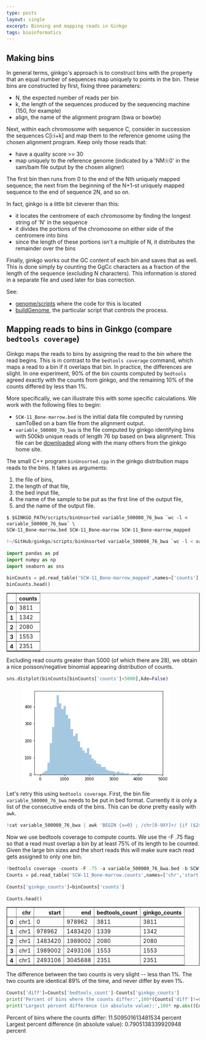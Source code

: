 ```yaml
---
type: posts
layout: single
excerpt: Binning and mapping reads in Ginkgo
tags: bioinformatics
---
```


## Making bins

In general terms, ginkgo's approach is to construct bins with the property that an equal number of sequences map uniquely to points in the bin.  These bins are constructed
by first, fixing three parameters:

- N, the expected number of reads per bin
- k, the length of the sequences produced by the sequencing machine (150, for example)
- align, the name of the alignment program (bwa or bowtie)

Next, within each chromosome with sequence C, consider in succession the sequences C[i:i+k] and map them to the reference genome using the chosen alignment program.  Keep only those reads that:

- have a quality score >= 30
- map uniquely to the reference genome (indicated by a 'NM:i:0' in the sam/bam file output by the chosen aligner)

The first bin then runs from 0 to the end of the Nth uniquely mapped sequence; the next from the beginning of the N+1-st uniquely mapped sequence to the end of sequence 2N, and so on.

In fact, ginkgo is a little bit cleverer than this:

- it locates the centromere of each chromosome by finding the longest string of 'N' in the sequence
- it divides the portions of the chromosome on either side of the centromere into bins
- since the length of these portions isn't a multiple of N, it distributes the remainder over the bins

Finally, ginkgo works out the GC content of each bin and saves that as well. This is done simply by counting the GgCc characters
as a fraction of the length of the sequence (excluding N characters).  This information is stored in a separate file and used later
for bias correction.

See:
- [genome/scripts](https://github.com/robertaboukhalil/ginkgo/tree/master/genomes/scripts) where the code for this is located
- [buildGenome](https://github.com/robertaboukhalil/ginkgo/blob/master/genomes/scripts/buildGenome), the particular script that
controls the process.


## Mapping reads to bins in Ginkgo (compare ```bedtools coverage```)

Ginkgo maps the reads to bins by assigning the read to the bin where the read begins.  This is in contrast to the ```bedtools coverage```
command, which maps a read to a bin if it overlaps that bin.  In practice, the differences are slight. In one experiment,
90% of the bin counts computed by ```bedtools``` agreed exactly with the counts from ginkgo, and the remaining 10% of the counts differed
by less than 1%.

More specifically, we can illustrate this with some specific calculations.
We work with the following files to begin:
- ```SCW-11_Bone-marrow.bed``` is the initial data file computed by running samToBed on a bam file from the alignment output.
- ```variable_500000_76_bwa``` is the file computed by ginkgo identifying bins with 500kb unique reads of length 76 bp based on bwa alignment.  This file can be [downloaded](http://qb.cshl.edu/ginkgo/uploads/hg19.original.tar.gz) along with the many others from the ginkgo home site.

The small C++ program ```binUnsorted.cpp```  in the ginkgo distribution maps reads to the bins. It takes as arguments:
1. the file of bins,
2. the length of that file,
3. the bed input file,
4. the name of the sample to be put as the first line of the output file,
5. and the name of the output file.

```
$ $GINKGO_PATH/scripts/binUnsorted variable_500000_76_bwa `wc -l < variable_500000_76_bwa` \
SCW-11_Bone-marrow.bed SCW-11_Bone-marrow SCW-11_Bone-marrow_mapped
```


```python
!~/GitHub/ginkgo/scripts/binUnsorted variable_500000_76_bwa `wc -l < variable_500000_76_bwa` SCW-11_Bone-marrow.bed SCW-11_Bone-marrow SCW-11_Bone-marrow_mapped
```


```python
import pandas as pd
import numpy as np
import seaborn as sns


```


```python
binCounts = pd.read_table('SCW-11_Bone-marrow_mapped',names=['counts'],skiprows=1)
binCounts.head()
```




<div>
<style scoped>
.dataframe tbody tr th:only-of-type {
vertical-align: middle;
}

.dataframe tbody tr th {
vertical-align: top;
}

.dataframe thead th {
text-align: right;
}
</style>
<table border="1" class="dataframe">
<thead>
<tr style="text-align: right;">
<th></th>
<th>counts</th>
</tr>
</thead>
<tbody>
<tr>
<th>0</th>
<td>3811</td>
</tr>
<tr>
<th>1</th>
<td>1342</td>
</tr>
<tr>
<th>2</th>
<td>2080</td>
</tr>
<tr>
<th>3</th>
<td>1553</td>
</tr>
<tr>
<th>4</th>
<td>2351</td>
</tr>
</tbody>
</table>
</div>



Excluding read counts greater than 5000 (of which there are 28), we obtain a nice poisson/negative binomial appearing distribution of counts.


```python
sns.distplot(binCounts[binCounts['counts']<5000],kde=False)
```


<figure>
<img src="/assets/images/output_6_1.png">
</figure>


Let's retry this using ```bedtools coverage```.  First, the bin file ```variable_500000_76_bwa``` needs to be put in bed format.
Currently it is only a list of the consecutive ends of the bins.  This can be done pretty easily with ```awk```.


```python
!cat variable_500000_76_bwa | awk 'BEGIN {x=0} ; /chr[0-9XY]+/ {if ($2>=x) { print($1"\t"x"\t"$2); x=$2 } else {x=0 ; print($1"\t"x"\t"$2); x=$2}}' > variable_500000_76_bwa.bed
```

Now we use bedtools coverage to compute counts.  We use the -F .75 flag so that a read must overlap a bin by at least 75% of its length to be counted.  Given the large bin sizes and the short reads this will make sure each read gets assigned to only one bin.



```python
!bedtools coverage -counts -F .75 -a variable_500000_76_bwa.bed -b SCW-11_Bone-marrow.bed > SCW-11_Bone-marrow.counts
Counts = pd.read_table('SCW-11_Bone-marrow.counts',names=['chr','start','end','bedtools_count'])
```


```python
Counts['ginkgo_counts']=binCounts['counts']

```


```python
Counts.head()
```




<div>
<style scoped>
.dataframe tbody tr th:only-of-type {
vertical-align: middle;
}

.dataframe tbody tr th {
vertical-align: top;
}

.dataframe thead th {
text-align: right;
}
</style>
<table border="1" class="dataframe">
<thead>
<tr style="text-align: right;">
<th></th>
<th>chr</th>
<th>start</th>
<th>end</th>
<th>bedtools_count</th>
<th>ginkgo_counts</th>
</tr>
</thead>
<tbody>
<tr>
<th>0</th>
<td>chr1</td>
<td>0</td>
<td>978962</td>
<td>3811</td>
<td>3811</td>
</tr>
<tr>
<th>1</th>
<td>chr1</td>
<td>978962</td>
<td>1483420</td>
<td>1339</td>
<td>1342</td>
</tr>
<tr>
<th>2</th>
<td>chr1</td>
<td>1483420</td>
<td>1989002</td>
<td>2080</td>
<td>2080</td>
</tr>
<tr>
<th>3</th>
<td>chr1</td>
<td>1989002</td>
<td>2493106</td>
<td>1553</td>
<td>1553</td>
</tr>
<tr>
<th>4</th>
<td>chr1</td>
<td>2493106</td>
<td>3045688</td>
<td>2351</td>
<td>2351</td>
</tr>
</tbody>
</table>
</div>



The difference between the two counts is very slight -- less than 1%.  The two counts are identical 89% of the time, and never differ by even 1%.


```python
Counts['diff']=Counts['bedtools_count']-Counts['ginkgo_counts']
print('Percent of bins where the counts differ:',100*(Counts['diff']!=0).sum()/Counts.shape[0],'percent')
print('Largest percent difference (in absolute value):',100* np.abs((Counts['diff']/Counts['bedtools_count'])).max(),"percent")
```

Percent of bins where the counts differ: 11.509501613481534 percent
Largest percent difference (in absolute value): 0.7905138339920948 percent






